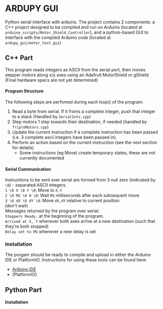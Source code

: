 # ARDUPY GUI
Python serial interface with arduino. The project contains 2 components:
a C++ project designed to be compiled and run on Arduino
(located at `arduino_scripts/Motor_Shield_Controller`), and a python-based
GUI to interface with the compiled Arduino code
(located at `ardupy_gui/motor_text_gui`)

## C++ Part
This program reads integers as ASCII from the serial port, then moves
stepper motors along x/y axes using an Adafruit MotorShield or gShield
(Final hardware specs are not yet determined)



#### Program Structure
The following steps are perfomed during each loop() of the program:  
1. Read a byte from serial. If it froms a complete integer, push that 
integer to a stack (Handled by `SerialInts.cpp`)  
2. Step motors 1 step towards their destination, if needed (handled by
`TripleMotors.cpp`)  
3. Update the current instruction if  a complete instruction 
has been passed (i.e. 3 complete ascii integers have been passed in). 
4. Perform an action based on the current instruction (see the next
section for details)
    * Some instructions (eg Move) create temporary states, these are not
    currently documented  
#### Serial Communication
Instructions to be sent over serial are formed 
from 3 null zero (indicated by `\0`) - separated ASCII integers.  
`1 \0 X \0 Y \0`: Move to `X,Y`   
`2 \0 MS \0 0 \0`: Wait `MS` milliseconds after each subsequent move   
`3 \0 dX \0 dY \0`: Move `dX,dY` relative to current position  
(don't wait)  
Messages returned by the program over serial:  
`Steppers Ready.` at the beginning of the program.   
`Arrived at X, Y` whenever both axes arrive at a new destination 
(such that they're both stopped)   
`Delay set to MS` whenever a new delay is set  

### Installation
The progam should be ready to compile and upload in either
the Arduino IDE or PlatformIO. Instructions for using these tools
can be found here:  
* [Arduino IDE](https://www.arduino.cc/en/Main/Software#download)
* [PlatformIO]

## Python Part



#### Installation
